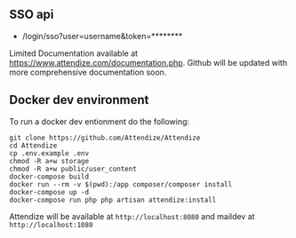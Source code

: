 SSO api
---
- /login/sso?user=username&token=********

Limited Documentation available at https://www.attendize.com/documentation.php. Github will be updated with more comprehensive documentation soon.

Docker dev environment
---

To run a docker dev entionment do the following:

```
git clone https://github.com/Attendize/Attendize
cd Attendize
cp .env.example .env
chmod -R a+w storage
chmod -R a+w public/user_content
docker-compose build
docker run --rm -v $(pwd):/app composer/composer install
docker-compose up -d
docker-compose run php php artisan attendize:install
```

Attendize will be available at `http://localhost:8080` and maildev at `http://localhost:1080`
